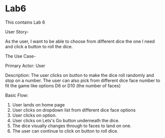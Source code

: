# Lab6
This contains Lab 6

User Story-

As the user, I want to be able to choose from different dice the one I need and click a button to roll the dice.

The Use Case-

Primary Actor: User

Description: The user clicks on button to make the dice roll randomly and stop on a number. The user can also pick from different dice face number to fit the game like options D6 or D10 (the number of faces)

Basic Flow:
1. User lands on home page
2. User clicks on dropdown list from different dice face options
3. User clicks on option.
4. User clicks on Lets's Go button underneath the dice.
5. The dice visually changes through to faces to land on one.
6. The user can continue to click on button to roll dice.
